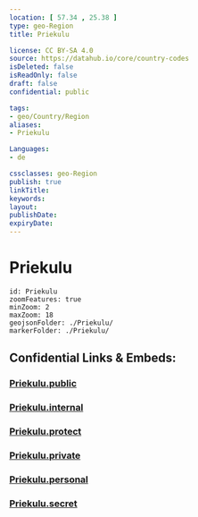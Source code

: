 ```yaml
---
location: [ 57.34 , 25.38 ] 
type: geo-Region
title: Priekulu

license: CC BY-SA 4.0
source: https://datahub.io/core/country-codes
isDeleted: false
isReadOnly: false
draft: false
confidential: public

tags:
- geo/Country/Region
aliases:
- Priekulu

Languages:
- de

cssclasses: geo-Region
publish: true
linkTitle: 
keywords: 
layout: 
publishDate: 
expiryDate: 
---
```


# Priekulu

```leaflet
id: Priekulu
zoomFeatures: true 
minZoom: 2 
maxZoom: 18
geojsonFolder: ./Priekulu/
markerFolder: ./Priekulu/
```


## Confidential Links & Embeds: 

### [Priekulu.public](/_public/\Earth\Continent\Europe\Europe~North\Latvia\CountiesPriekulu.public.md) 

### [Priekulu.internal](/_internal/\Earth\Continent\Europe\Europe~North\Latvia\CountiesPriekulu.internal.md) 

### [Priekulu.protect](/_protect/\Earth\Continent\Europe\Europe~North\Latvia\CountiesPriekulu.protect.md) 

### [Priekulu.private](/_private/\Earth\Continent\Europe\Europe~North\Latvia\CountiesPriekulu.private.md) 

### [Priekulu.personal](/_personal/\Earth\Continent\Europe\Europe~North\Latvia\CountiesPriekulu.personal.md) 

### [Priekulu.secret](/_secret/\Earth\Continent\Europe\Europe~North\Latvia\CountiesPriekulu.secret.md)

